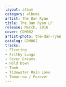 ```yaml
---
layout: album
category: albums
artist: The Dan Ryan
title: The Dan Ryan LP
release: March, 2016
cover: CDM002
artist-photo: the-dan-ryan
catalog: CDM002
tracks:
- Fleeting
- Filthy Lungs
- Fever Dreams
- Hold Down
- Tomb
- Tidewater Rain Love
- Tomorrow / Forever
---
```

